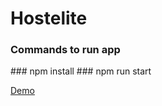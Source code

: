 
<h1>Hostelite</h1>
<h3>Commands to run app</h3>
### npm install
### npm run start

<a href="https://github.com/user-attachments/assets/3571cd51-ecf5-4cc6-a863-a11776da3ef8">Demo</a>


